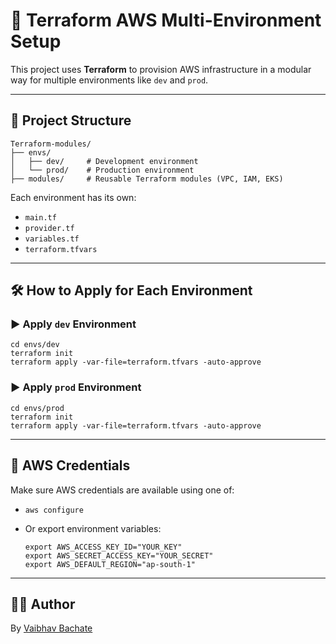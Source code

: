 # 🚀 Terraform AWS Multi-Environment Setup

This project uses **Terraform** to provision AWS infrastructure in a modular way for multiple environments like `dev` and `prod`.

---

## 📁 Project Structure

    Terraform-modules/
    ├── envs/
    │   ├── dev/     # Development environment
    │   └── prod/    # Production environment
    ├── modules/     # Reusable Terraform modules (VPC, IAM, EKS)

Each environment has its own:
- `main.tf`
- `provider.tf`
- `variables.tf`
- `terraform.tfvars`

---

## 🛠 How to Apply for Each Environment

### ▶️ Apply `dev` Environment

    cd envs/dev
    terraform init
    terraform apply -var-file=terraform.tfvars -auto-approve

### ▶️ Apply `prod` Environment

    cd envs/prod
    terraform init
    terraform apply -var-file=terraform.tfvars -auto-approve

---

## 🔐 AWS Credentials

Make sure AWS credentials are available using one of:

- `aws configure`
- Or export environment variables:

      export AWS_ACCESS_KEY_ID="YOUR_KEY"
      export AWS_SECRET_ACCESS_KEY="YOUR_SECRET"
      export AWS_DEFAULT_REGION="ap-south-1"

---

## 👨‍💻 Author

By [Vaibhav Bachate](https://github.com/Vaibhav-Bachate)
